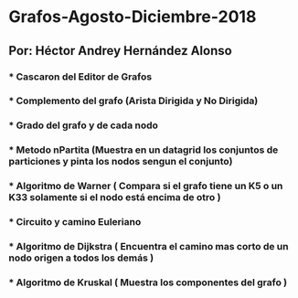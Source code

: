# Grafos-Agosto-Diciembre-2018

## Por: Héctor Andrey Hernández Alonso

### * Cascaron del Editor de Grafos
### * Complemento del grafo (Arista Dirigida y No Dirigida)
### * Grado del grafo y de cada nodo
### * Metodo nPartita (Muestra en un datagrid los conjuntos de particiones y pinta los nodos sengun el conjunto)
### * Algoritmo de Warner ( Compara si el grafo tiene un K5 o un K33 solamente si el nodo está encima de otro )
### * Circuito y camino Euleriano
### * Algoritmo de Dijkstra ( Encuentra el camino mas corto de un nodo origen a todos los demás )
### * Algoritmo de Kruskal ( Muestra los componentes del grafo )